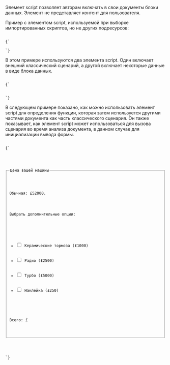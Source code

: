 <p>
	 Элемент <LE>script</LE> позволяет авторам включать в свои документы блоки данных. Элемент не представляет контент для пользователя.
</p>

<ExampleBox>

Пример с элементом <LE>script</LE>, используемой при выборке импортированных скриптов, но не других подресурсов:

<Code>
{`
<script referrerpolicy="origin">
    fetch('/api/data');    // не получен с помощью политики <script>
    import('./utils.mjs'); // выбирается с помощью политики <script> (в данном случае "origin")
</script>
`}
</Code>

</ExampleBox>

<ExampleBox>

В этом примере используются два элемента <LE>script</LE>. Один включает внешний классический сценарий, а другой включает некоторые данные в виде блока данных.

<Code>
{`
<script src="game-engine.js"></script>
<script type="text/x-game-map">
........U.........e
o............A....e
.....A.....AAA....e
.A..AAA...AAAAA...e
</script>
`}
</Code>

</ExampleBox>

<ExampleBox>

В следующем примере показано, как можно использовать элемент <LE>script</LE> для определения функции, которая затем используется другими частями документа как часть классического сценария. Он также показывает, как элемент <LE>script</LE> может использоваться для вызова сценария во время анализа документа, в данном случае для инициализации вывода формы.

<Code>
{`
<script>
       function calculate(form) {
         var price = 52000;
         if (form.elements.brakes.checked)
           price += 1000;
         if (form.elements.radio.checked)
           price += 2500;
         if (form.elements.turbo.checked)
           price += 5000;
         if (form.elements.sticker.checked)
           price += 250;
         form.elements.result.value = price;
 }
</script>
        <form name="pricecalc" onsubmit="return false" onchange="calculate(this)">
               <fieldset>
                        <legend>Цена вашей машины</legend>
                        <p>Обычная: £52000.</p>
                        <p>Выбрать дополнительные опции:</p>
                        <ul>
                               <li><label><input type=checkbox name=brakes> Керамические тормоза (£1000)</label></li>
                               <li><label><input type=checkbox name=radio> Радио (£2500)</label></li>
                               <li><label><input type=checkbox name=turbo> Турбо (£5000)</label></li>
                               <li><label><input type=checkbox name=sticker> Наклейка (£250)</label></li>
                        </ul>
                        <p>Всего: £<output name=result></output></p>
               </fieldset>
         <script>
          calculate(document.forms.pricecalc);
 </script>
</form>
`}
</Code>

</ExampleBox>
